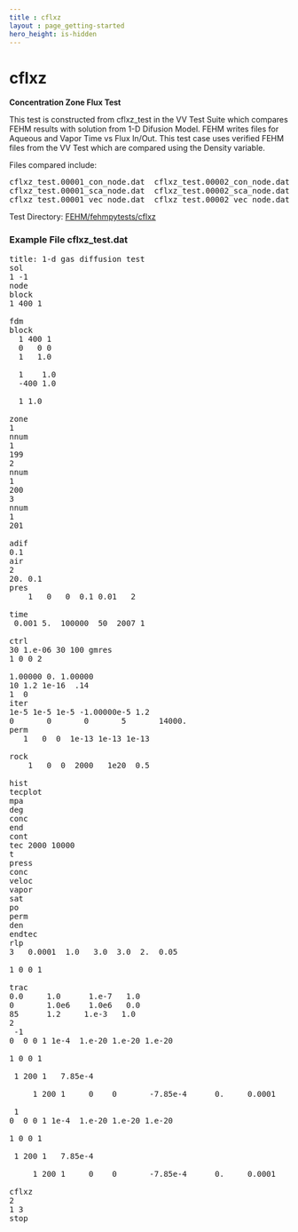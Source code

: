 ```yaml
---
title : cflxz
layout : page_getting-started
hero_height: is-hidden
---
```


# cflxz

**Concentration Zone Flux Test**


This test is constructed from cflxz_test in the VV Test Suite which compares FEHM results with solution from 1-D Difusion Model. FEHM writes files for Aqueous and Vapor Time vs Flux In/Out. This test case uses verified FEHM files from the VV Test which are compared using the Density variable.

Files compared include:
<pre>
cflxz_test.00001_con_node.dat  cflxz_test.00002_con_node.dat  cflxz_testAqueous_Species_001.cflx
cflxz_test.00001_sca_node.dat  cflxz_test.00002_sca_node.dat  cflxz_testVapor_Species_001.cflx
cflxz_test.00001_vec_node.dat  cflxz_test.00002_vec_node.dat
</pre>


Test Directory: [FEHM/fehmpytests/cflxz](https://github.com/lanl/FEHM/tree/master/fehmpytests/cflxz)


### Example File cflxz_test.dat 
<pre>
title: 1-d gas diffusion test
sol
1 -1
node
block
1 400 1

fdm
block
  1 400 1
  0   0 0
  1   1.0

  1    1.0
  -400 1.0

  1 1.0

zone
1
nnum
1
199
2
nnum
1
200
3
nnum
1
201

adif
0.1
air
2
20. 0.1
pres
    1   0   0  0.1 0.01   2

time
 0.001 5.  100000  50  2007 1

ctrl
30 1.e-06 30 100 gmres
1 0 0 2

1.00000 0. 1.00000
10 1.2 1e-16  .14
1  0
iter
1e-5 1e-5 1e-5 -1.00000e-5 1.2
0       0       0       5       14000.
perm
   1   0  0  1e-13 1e-13 1e-13

rock
    1   0  0  2000   1e20  0.5

hist
tecplot
mpa
deg
conc
end
cont
tec 2000 10000
t
press
conc
veloc
vapor
sat
po
perm
den
endtec
rlp
3   0.0001  1.0   3.0  3.0  2.  0.05

1 0 0 1

trac
0.0     1.0      1.e-7   1.0
0       1.0e6    1.0e6   0.0
85      1.2     1.e-3   1.0
2
 -1
0  0 0 1 1e-4  1.e-20 1.e-20 1.e-20

1 0 0 1

 1 200 1   7.85e-4

     1 200 1     0    0       -7.85e-4      0.     0.0001

 1
0  0 0 1 1e-4  1.e-20 1.e-20 1.e-20

1 0 0 1

 1 200 1   7.85e-4

     1 200 1     0    0       -7.85e-4      0.     0.0001

cflxz
2
1 3
stop

</pre>
